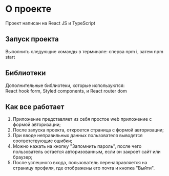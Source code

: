 # О проекте

Проект написан на React JS и TypeScript

## Запуск проекта

Выполнить следующие команды в терминале: сперва npm i, затем npm start

## Библиотеки

Дополнительные библиотеки, которые используются:  
React hook form, Styled components, и React router dom

## Как все работает

1. Приложение представляет из себя простое web приложение с формой авторизации;  
2. После запуска проекта, откроется страница с формой авторизации;  
3. При вводе неправильных данных пользователя выводятся соответствующие ошибки;  
4. Можно нажать на кнопку "Запомнить пароль", после чего пользователь остается авторизованным, если он закроет сайт или браузер;
5. После успешного входа, пользователь перенаправляется на страницу профиля, где отображены его почта и кнопка "Выйти".

